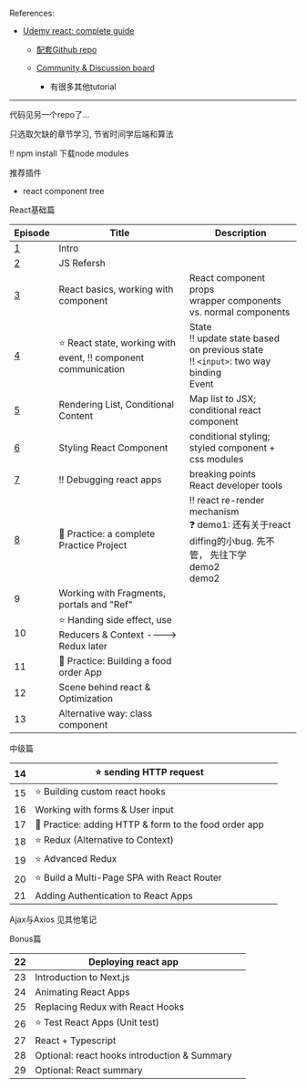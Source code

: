 References:

+ [Udemy react: complete guide](https://www.udemy.com/course/react-the-complete-guide-incl-redux/learn/lecture/25595350#overview)

  + [配套Github repo](https://github.com/academind/react-complete-guide-code/tree/01-getting-started)

  + [Community & Discussion board](https://academind.com/community/)
    + 有很多其他tutorial




---

代码见另一个repo了...

只选取欠缺的章节学习, 节省时间学后端和算法



:bangbang: npm install 下载node modules

推荐插件

+ react component tree



React基础篇

| Episode             | Title                                                        | Description |
| ------------------- | ------------------------------------------------------------ | ----------- |
| [1](./C1/README.md) | Intro                                                        |             |
| [2](./C2/README.md) | JS Refersh                                                   |             |
| [3](./C3/README.md) | React basics, working with component                         | React component <br> props <br> wrapper components vs. normal components |
| [4](./C4/README.md) | :star: React state, working with event,  :bangbang: component communication | State <br> :bangbang: update state based on previous state <br> :bangbang: `<input>`: two way binding <br>Event |
| [5](./C5/README.md)                   | Rendering List, Conditional Content                          | Map list to JSX; <br>conditional react component |
| [6](./C6/README.md) | Styling React Component                                      | conditional styling; <br>styled component + css modules |
| [7](./C7/README.md) | :bangbang: Debugging react apps                              | breaking points <br>React developer tools |
| [8](./C8/README.md) | :gem: Practice: a complete Practice Project                  | :bangbang: react re-render mechanism <br> :question: demo1:  还有关于react diffing的小bug. 先不管， 先往下学 <br> demo2 <br> demo2 |
| 9                   | Working with Fragments, portals and "Ref"                    |  |
| 10                  | :star: Handing side effect, use Reducers & Context   ----> Redux later |             |
| 11                  | :gem: Practice: Building a food order App                    |             |
| 12                  | Scene behind react & Optimization                            |             |
| 13                  | Alternative way: class component                             |             |

中级篇

| 14   | :star: sending HTTP request                              |      |
| ---- | -------------------------------------------------------- | ---- |
| 15   | :star: Building custom react hooks                       |      |
| 16   | Working with forms & User input                          |      |
| 17   | :gem: Practice: adding HTTP & form to the food order app |      |
| 18   | :star: Redux (Alternative to Context)                    |      |
| 19   | :star: Advanced Redux                                    |      |
| 20   | :star: Build a Multi-Page SPA with React Router          |      |
| 21   | Adding Authentication to React Apps                      |      |

Ajax与Axios 见其他笔记



Bonus篇

| 22   | Deploying react app                          |      |
| ---- | -------------------------------------------- | ---- |
| 23   | Introduction to Next.js                      |      |
| 24   | Animating React Apps                         |      |
| 25   | Replacing Redux with React Hooks             |      |
| 26   | :star: Test React Apps (Unit test)           |      |
| 27   | React + Typescript                           |      |
| 28   | Optional: react hooks introduction & Summary |      |
| 29   | Optional: React summary                      |      |
